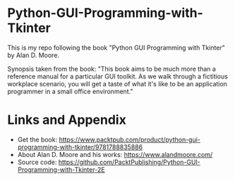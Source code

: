 # Python-GUI-Programming-with-Tkinter

This is my repo following the book "Python GUI Programming with Tkinter" by Alan D. Moore.

Synopsis taken from the book:
"This book aims to be much more than a reference manual for a particular GUI toolkit. As we walk through a fictitious workplace scenario, you will get a taste of what it's like to be an application programmer in a small office environment."

Links and Appendix
========================================================

- Get the book: https://www.packtpub.com/product/python-gui-programming-with-tkinter/9781788835886
- About Alan D. Moore and his works: https://www.alandmoore.com/
- Source code: https://github.com/PacktPublishing/Python-GUI-Programming-with-Tkinter-2E

